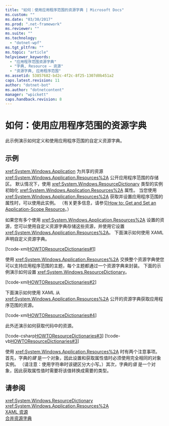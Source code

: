 ```yaml
---
title: "如何：使用应用程序范围的资源字典 | Microsoft Docs"
ms.custom: ""
ms.date: "03/30/2017"
ms.prod: ".net-framework"
ms.reviewer: ""
ms.suite: ""
ms.technology: 
  - "dotnet-wpf"
ms.tgt_pltfrm: ""
ms.topic: "article"
helpviewer_keywords: 
  - "应用程序范围资源字典"
  - "字典, Resource — 资源"
  - "资源字典, 应用程序范围"
ms.assetid: 53857682-bd2c-4f2c-8f25-1307d0b451a2
caps.latest.revision: 11
author: "dotnet-bot"
ms.author: "dotnetcontent"
manager: "wpickett"
caps.handback.revision: 8
---
```

# 如何：使用应用程序范围的资源字典
此示例演示如何定义和使用应用程序范围的自定义资源字典。  
  
## 示例  
 <xref:System.Windows.Application> 为共享的资源 <xref:System.Windows.Application.Resources%2A> 公开应用程序范围的存储区。  默认情况下，使用 <xref:System.Windows.ResourceDictionary> 类型的实例初始化 <xref:System.Windows.Application.Resources%2A> 属性。  当您使用 <xref:System.Windows.Application.Resources%2A> 获取并设置应用程序范围的属性时，可以使用此实例。  （有关更多信息，请参见[How to: Get and Set an Application\-Scope Resource](http://msdn.microsoft.com/zh-cn/39e0420c-c9fc-47dc-8956-fdd95b214095)。）  
  
 如果您有多个使用 <xref:System.Windows.Application.Resources%2A> 设置的资源，您可以使用自定义资源字典存储这些资源，并使用它设置 <xref:System.Windows.Application.Resources%2A>。  下面演示如何使用 XAML 声明自定义资源字典。  
  
 [!code-xml[HOWTOResourceDictionaries#1](../../../../samples/snippets/csharp/VS_Snippets_Wpf/HowToResourceDictionaries/CSharp/MyResourceDictionary.xaml#1)]  
  
 使用 <xref:System.Windows.Application.Resources%2A> 交换整个资源字典使您可以支持应用程序范围的主题，每个主题都通过一个资源字典来封装。  下面的示例演示如何设置 <xref:System.Windows.ResourceDictionary>。  
  
 [!code-xml[HOWTOResourceDictionaries#2](../../../../samples/snippets/csharp/VS_Snippets_Wpf/HowToResourceDictionaries/CSharp/App.xaml#2)]  
  
 下面演示如何使用 XAML 从 <xref:System.Windows.Application.Resources%2A> 公开的资源字典获取应用程序范围的资源。  
  
 [!code-xml[HOWTOResourceDictionaries#4](../../../../samples/snippets/csharp/VS_Snippets_Wpf/HowToResourceDictionaries/CSharp/MainWindow.xaml#4)]  
  
 此外还演示如何获取代码中的资源。  
  
 [!code-csharp[HOWTOResourceDictionaries#3](../../../../samples/snippets/csharp/VS_Snippets_Wpf/HowToResourceDictionaries/CSharp/MainWindow.xaml.cs#3)]
 [!code-vb[HOWTOResourceDictionaries#3](../../../../samples/snippets/visualbasic/VS_Snippets_Wpf/HowToResourceDictionaries/VB/MainWindow.xaml.vb#3)]  
  
 使用 <xref:System.Windows.Application.Resources%2A> 时有两个注意事项。  首先，字典的*键* 是一个对象，因此设置和获取属性值时必须使用完全相同的对象实例。  （请注意：使用字符串时该键区分大小写。）其次，字典的*值* 是一个对象，因此获取属性值时需要将该值转换成需要的类型。  
  
## 请参阅  
 <xref:System.Windows.ResourceDictionary>   
 <xref:System.Windows.Application.Resources%2A>   
 [XAML 资源](../../../../docs/framework/wpf/advanced/xaml-resources.md)   
 [合并资源字典](../../../../docs/framework/wpf/advanced/merged-resource-dictionaries.md)